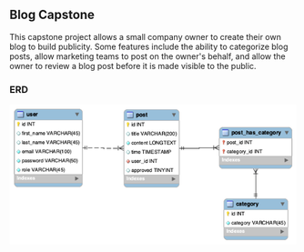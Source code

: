 ## Blog Capstone

This capstone project allows a small company owner to create their own blog to build publicity. Some features include the ability to categorize blog posts, allow marketing teams to post on the owner's behalf, and allow the owner to review a blog post before it is made visible to the public.

### ERD
![](./sql/blogdb.png)
